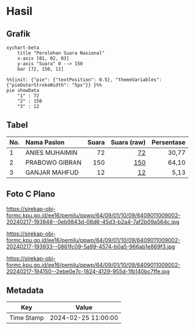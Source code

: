 # Hasil

## Grafik

```mermaid
xychart-beta
    title "Perolehan Suara Nasional"
    x-axis [01, 02, 03]
    y-axis "Suara" 0 --> 150
    bar [72, 150, 12]
```

```mermaid
%%{init: {"pie": {"textPosition": 0.5}, "themeVariables": {"pieOuterStrokeWidth": "5px"}} }%%
pie showData
    "1" : 72
    "2" : 150
    "3" : 12
```

## Tabel

| No. | Nama Paslon    | Suara | Suara (raw) | Persentase |
|:--- |:-------------- | -----:| -----------:| ----------:|
| 1   | ANIES MUHAIMIN | 72    | [72][p-1]   | 30,77      |
| 2   | PRABOWO GIBRAN | 150   | [150][p-2]  | 64,10      |
| 3   | GANJAR MAHFUD  | 12    | [12][p-3]   | 5,13       |


[p-1]: https://github.com/gigit-pemilu/pemilu-2024/blob/main/pilpres/hitung-suara/sub/64-kalimantan-timur/sub/09-penajam-paser-utara/sub/01-penajam/sub/1009-nipah-nipah/sub/002-tps/sub/paslon-1.txt
[p-2]: https://github.com/gigit-pemilu/pemilu-2024/blob/main/pilpres/hitung-suara/sub/64-kalimantan-timur/sub/09-penajam-paser-utara/sub/01-penajam/sub/1009-nipah-nipah/sub/002-tps/sub/paslon-2.txt
[p-3]: https://github.com/gigit-pemilu/pemilu-2024/blob/main/pilpres/hitung-suara/sub/64-kalimantan-timur/sub/09-penajam-paser-utara/sub/01-penajam/sub/1009-nipah-nipah/sub/002-tps/sub/paslon-3.txt

## Foto C Plano

https://sirekap-obj-formc.kpu.go.id/ee16/pemilu/ppwp/64/09/01/10/09/6409011009002-20240217-193848--0eb9843d-08d6-45d3-b2a4-7af2b09a564c.jpg

https://sirekap-obj-formc.kpu.go.id/ee16/pemilu/ppwp/64/09/01/10/09/6409011009002-20240217-193933--0861fc09-5a99-4574-b0a5-966ab1e869f3.jpg

https://sirekap-obj-formc.kpu.go.id/ee16/pemilu/ppwp/64/09/01/10/09/6409011009002-20240217-194150--2ebe0e7c-1824-4129-955d-1fb140bc7ffe.jpg


## Metadata

| Key        | Value               |
| ---------- | ------------------- |
| Time Stamp | 2024-02-25 11:00:00 |



